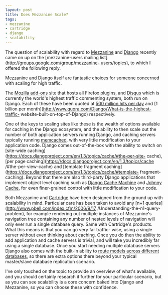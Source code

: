```yaml
--- 
layout: post
title: Does Mezzanine Scale?
tags: 
- mezzanine
- cartridge
- django
- scalability
---
```

The question of scalability with regard to
[Mezzanine](http://mezzanine.jupo.org/) and
[Django](https://www.djangoproject.com/) recently came on up on the
[mezzanine-users mailing list](http://groups.google.com/group/mezzanine-
users/topics), to which I offered the following reply.

Mezzanine and Django itself are fantastic choices for someone concerned with
scaling for high traffic.

The [Mozilla add-ons](https://addons.mozilla.org) site that hosts all Firefox
plugins, and [Disqus](http://disqus.com/) which is currently the world's
highest traffic commenting system, both run on Django. Each of these have been
quoted at [500 million hits per day](http://www.djangocon.eu/talks/18/) and [1
billion per month](http://www.quora.com/Django/What-is-the-highest-traffic-
website-built-on-top-of-Django) respectively.

One of the keys to scaling sites like these is the wealth of options available
for caching in the Django ecosystem, and the ability to then scale out the
number of both application servers running Django, and caching servers
typically running [memcached](http://memcached.org/), with very little
modification to your application code. Django comes out-of-the-box with the
ability to switch on [site-wide
caching](https://docs.djangoproject.com/en/1.3/topics/cache/#the-per-site-
cache), [per page caching](https://docs.djangoproject.com/en/1.3/topics/cache
/#the-per-view-cache) and [template fragment
caching](https://docs.djangoproject.com/en/1.3/topics/cache/#template-
fragment-caching). Beyond that there are also third-party Django applications
that implement object level caching such as [Django Cache
Machine](http://jbalogh.me/projects/cache-machine/) and [Johnny
Cache](http://packages.python.org/johnny-cache/), for even finer-grained
control with little modification to your code.

Both Mezzanine and [Cartridge](http://cartridge.jupo.org/) have been designed
from the ground up with scalability in mind. Particular care has been taken to
avoid any [n+1 queries](http://www.pbell.com/index.cfm/2006/9/17
/Understanding-the-n1-query-problem), for example rendering out multiple
instances of Mezzanine's navigation tree containing any number of nested
levels of navigation will only ever run a single database query. Same with
Cartridge's products. What this means is that you can go very far traffic-
wise, using a single server without even thinking about caching. Once you do
then the ability to add application and cache servers is trivial, and will
take you incredibly far using a single database. Once you start needing
multiple database servers Django also comes with the built-in ability to
[route models across different
databases](https://docs.djangoproject.com/en/1.3/topics/db/multi-db/), so
there are extra options there beyond your typical master/slave database
replication scenario.

I've only touched on the topic to provide an overview of what's available, and
you should certainly research it further for your particular scenario, but as
you can see scalability is a core concern baked into Django and Mezzanine, so
you can choose these with confidence.

